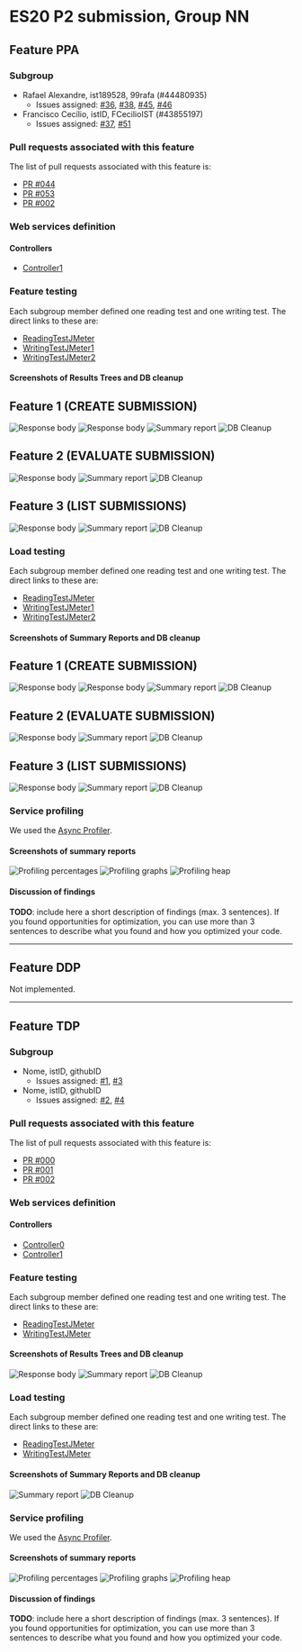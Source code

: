 # ES20 P2 submission, Group NN

## Feature PPA

### Subgroup
 - Rafael Alexandre, ist189528, 99rafa (#44480935)
   + Issues assigned: [#36](https://github.com/tecnico-softeng/es20al_21-project/issues/36), [#38](https://github.com/tecnico-softeng/es20al_21-project/issues/38), [#45](https://github.com/tecnico-softeng/es20al_21-project/issues/45), [#46](https://github.com/tecnico-softeng/es20al_21-project/issues/46) 
 - Francisco Cecílio, istID, FCecilioIST (#43855197)
   + Issues assigned: [#37](https://github.com/tecnico-softeng/es20al_21-project/issues/37), [#51](https://github.com/tecnico-softeng/es20al_21-project/issues/51)
 
### Pull requests associated with this feature

The list of pull requests associated with this feature is:

 - [PR #044](https://github.com/tecnico-softeng/es20al_21-project/pull/44)
 - [PR #053](https://github.com/tecnico-softeng/es20al_21-project/pull/53)
 - [PR #002](https://github.com/tecnico-softeng/es20al_21-project/pull/)


### Web services definition

#### Controllers
 - [Controller1](https://github.com/tecnico-softeng/es20al_21-project/blob/develop/backend/src/main/java/pt/ulisboa/tecnico/socialsoftware/tutor/questionsByStudent/api/QuestionsByStudentController.java)

### Feature testing

Each subgroup member defined one reading test and one writing test. The direct links to these are:

 - [ReadingTestJMeter](https://github.com/tecnico-softeng/es20al_21-project/blob/develop/backend/jmeter/questionbystudent/listStudentSubmissionsTest.jmx)
 - [WritingTestJMeter1](https://github.com/tecnico-softeng/es20al_21-project/blob/develop/backend/jmeter/questionbystudent/createQuestionSubmissionTest.jmx)
 - [WritingTestJMeter2](https://github.com/tecnico-softeng/es20al_21-project/blob/develop/backend/jmeter/questionbystudent/teacherEvaluateQuestionSubmissionTest.jmx)


#### Screenshots of Results Trees and DB cleanup

## Feature 1 (CREATE SUBMISSION)
![Response body](http://web.tecnico.ulisboa.pt/ist189528/web/createResponse.png)
![Response body](http://web.tecnico.ulisboa.pt/ist189528/web/createSubmissionResponse.png)
![Summary report](http://web.tecnico.ulisboa.pt/ist189528/web/createSummary.png)
![DB Cleanup](http://web.tecnico.ulisboa.pt/ist189528/web/jdbcCreate.png)

## Feature 2 (EVALUATE SUBMISSION)
![Response body](p2-images/evaluateResponse.png)
![Summary report](p2-images/evaluateSummary.png)
![DB Cleanup](p2-images/jdbcEvaluate.png)

## Feature 3 (LIST SUBMISSIONS)
![Response body](http://web.tecnico.ulisboa.pt/ist189528/web/getResponse.png)
![Summary report](http://web.tecnico.ulisboa.pt/ist189528/web/getSummary.png)
![DB Cleanup](http://web.tecnico.ulisboa.pt/ist189528/web/jdbcGet.png)


### Load testing

Each subgroup member defined one reading test and one writing test. The direct links to these are:

- [ReadingTestJMeter](https://github.com/tecnico-softeng/es20al_21-project/blob/develop/backend/jmeter/questionbystudent/listStudentSubmissionsLoadTest.jmx)
- [WritingTestJMeter1](https://github.com/tecnico-softeng/es20al_21-project/blob/develop/backend/jmeter/questionbystudent/createQuestionSubmissionLoadTest.jmx)
- [WritingTestJMeter2](https://github.com/tecnico-softeng/es20al_21-project/blob/develop/backend/jmeter/questionbystudent/teacherEvaluateQuestionSubmissionLoadTest.jmx)



#### Screenshots of Summary Reports and DB cleanup

## Feature 1 (CREATE SUBMISSION)
![Response body](http://web.tecnico.ulisboa.pt/ist189528/web/loadCreateResponse.png)
![Response body](http://web.tecnico.ulisboa.pt/ist189528/web/loadCreateSubmissionResponse.png)
![Summary report](http://web.tecnico.ulisboa.pt/ist189528/web/loadCreateSummary.png)
![DB Cleanup](http://web.tecnico.ulisboa.pt/ist189528/web/jdbcLoadCreate.png)

## Feature 2 (EVALUATE SUBMISSION)
![Response body](http://web.tecnico.ulisboa.pt/ist189528/web/loadEvaluateResponse.png)
![Summary report](http://web.tecnico.ulisboa.pt/ist189528/web/loadEvaluateSummary.png)
![DB Cleanup](http://web.tecnico.ulisboa.pt/ist189528/web/jdbcLoadEvaluate.png)

## Feature 3 (LIST SUBMISSIONS)
![Response body](http://web.tecnico.ulisboa.pt/ist189528/web/loadGetResponse.png)
![Summary report](http://web.tecnico.ulisboa.pt/ist189528/web/loadGetSummary.png)
![DB Cleanup](http://web.tecnico.ulisboa.pt/ist189528/web/jdbcLoadGet.png)


### Service profiling

We used the [Async Profiler](https://www.jetbrains.com/help/idea/async-profiler.html).

#### Screenshots of summary reports

![Profiling percentages](http://web.tecnico.ulisboa.pt/ist189528/web/percentages.png)
![Profiling graphs](http://web.tecnico.ulisboa.pt/ist189528/web/cpuMemoryUsage.png)
![Profiling heap](http://web.tecnico.ulisboa.pt/ist189528/web/bytesPerMethod.png)


#### Discussion of findings

**TODO**: include here a short description of findings (max. 3 sentences). If
you found opportunities for optimization, you can use more than 3 sentences to
describe what you found and how you optimized your code.


---

## Feature DDP

Not implemented.


---


## Feature TDP

### Subgroup
 - Nome, istID, githubID
   + Issues assigned: [#1](https://github.com), [#3](https://github.com)
 - Nome, istID, githubID
   + Issues assigned: [#2](https://github.com), [#4](https://github.com)
 
### Pull requests associated with this feature

The list of pull requests associated with this feature is:

 - [PR #000](https://github.com)
 - [PR #001](https://github.com)
 - [PR #002](https://github.com)


### Web services definition

#### Controllers
 - [Controller0](https://github.com)
 - [Controller1](https://github.com)

### Feature testing

Each subgroup member defined one reading test and one writing test. The direct links to these are:

 - [ReadingTestJMeter](https://github.com)
 - [WritingTestJMeter](https://github.com)


#### Screenshots of Results Trees and DB cleanup

![Response body](p2-images/jmeter_create_1.png)
![Summary report](p2-images/jmeter_create_3.png)
![DB Cleanup](p2-images/jmeter_create_2.png)


### Load testing

Each subgroup member defined one reading test and one writing test. The direct links to these are:

 - [ReadingTestJMeter](https://github.com)
 - [WritingTestJMeter](https://github.com)


#### Screenshots of Summary Reports and DB cleanup

![Summary report](p2-images/jmeter_load_table.png)
![DB Cleanup](p2-images/jmeter_load_clean.png)


### Service profiling

We used the [Async Profiler](https://www.jetbrains.com/help/idea/async-profiler.html).

#### Screenshots of summary reports

![Profiling percentages](p2-images/profiling_percentages.png)
![Profiling graphs](p2-images/profiling_graphs.png)
![Profiling heap](p2-images/profiling_heap.png)


#### Discussion of findings

**TODO**: include here a short description of findings (max. 3 sentences). If
you found opportunities for optimization, you can use more than 3 sentences to
describe what you found and how you optimized your code.


